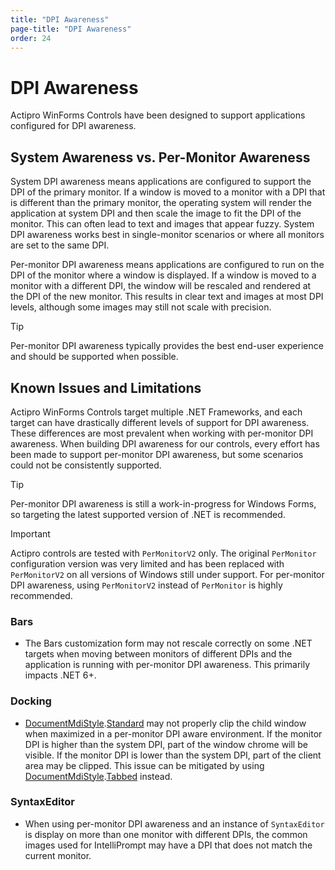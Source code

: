 ```yaml
---
title: "DPI Awareness"
page-title: "DPI Awareness"
order: 24
---
```

# DPI Awareness

Actipro WinForms Controls have been designed to support applications configured for DPI awareness.

## System Awareness vs. Per-Monitor Awareness

System DPI awareness means applications are configured to support the DPI of the primary monitor. If a window is moved to a monitor with a DPI that is different than the primary monitor, the operating system will render the application at system DPI and then scale the image to fit the DPI of the monitor. This can often lead to text and images that appear fuzzy. System DPI awareness works best in single-monitor scenarios or where all monitors are set to the same DPI.

Per-monitor DPI awareness means applications are configured to run on the DPI of the monitor where a window is displayed. If a window is moved to a monitor with a different DPI, the window will be rescaled and rendered at the DPI of the new monitor. This results in clear text and images at most DPI levels, although some images may still not scale with precision.

> [!TIP]
> Per-monitor DPI awareness typically provides the best end-user experience and should be supported when possible.

## Known Issues and Limitations

Actipro WinForms Controls target multiple .NET Frameworks, and each target can have drastically different levels of support for DPI awareness. These differences are most prevalent when working with per-monitor DPI awareness. When building DPI awareness for our controls, every effort has been made to support per-monitor DPI awareness, but some scenarios could not be consistently supported.

> [!TIP]
> Per-monitor DPI awareness is still a work-in-progress for Windows Forms, so targeting the latest supported version of .NET is recommended.

> [!IMPORTANT]
> Actipro controls are tested with `PerMonitorV2` only. The original `PerMonitor` configuration version was very limited and has been replaced with `PerMonitorV2` on all versions of Windows still under support. For per-monitor DPI awareness, using `PerMonitorV2` instead of `PerMonitor` is highly recommended.

### Bars

- The Bars customization form may not rescale correctly on some .NET targets when moving between monitors of different DPIs and the application is running with per-monitor DPI awareness.  This primarily impacts .NET 6+.

### Docking

- [DocumentMdiStyle](xref:@ActiproUIRoot.Controls.Docking.DocumentMdiStyle).[Standard](xref:@ActiproUIRoot.Controls.Docking.DocumentMdiStyle.Standard) may not properly clip the child window when maximized in a per-monitor DPI aware environment. If the monitor DPI is higher than the system DPI, part of the window chrome will be visible. If the monitor DPI is lower than the system DPI, part of the client area may be clipped. This issue can be mitigated by using [DocumentMdiStyle](xref:@ActiproUIRoot.Controls.Docking.DocumentMdiStyle).[Tabbed](xref:@ActiproUIRoot.Controls.Docking.DocumentMdiStyle.Tabbed) instead.

### SyntaxEditor

- When using per-monitor DPI awareness and an instance of `SyntaxEditor` is display on more than one monitor with different DPIs, the common images used for IntelliPrompt may have a DPI that does not match the current monitor.
